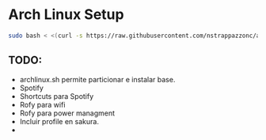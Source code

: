 # Arch Linux Setup

```bash
sudo bash < <(curl -s https://raw.githubusercontent.com/nstrappazzonc/archlinux/main/install.sh)
```

## TODO:
- archlinux.sh permite particionar e instalar base.
- Spotify
- Shortcuts para Spotify
- Rofy para wifi
- Rofy para power managment
- Incluir profile en sakura.
- 